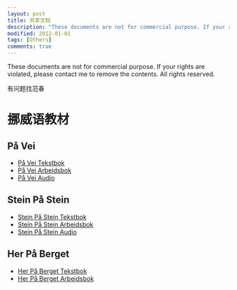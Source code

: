 ```yaml
---
layout: post
title: 共享文档
description: "These documents are not for commercial purpose. If your rights are violated, please contact me to remove the contents. All rights reserved."
modified: 2012-01-01
tags: [Others]
comments: true
---
```

These documents are not for commercial purpose. If your rights are violated, please contact me to remove the contents. All rights reserved.

有问题找范春

# 挪威语教材

## På Vei

* <a href="/documents/norwegian/På_Vei_Tekstbok.pdf" target="_blank" download>På Vei Tekstbok</a>
* <a href="/documents/norwegian/På_Vei_Arbeidsbok.pdf" target="_blank" download>På Vei Arbeidsbok</a>
* <a href="/documents/norwegian/På_Vei_Audio.zip" target="_blank" download>På Vei Audio</a>

## Stein På Stein

* <a href="/documents/norwegian/Stein_På_Stein_Tekstbok.pdf" target="_blank" download>Stein På Stein Tekstbok</a>
* <a href="/documents/norwegian/Stein_På_Stein_Arbeidsbok.pdf" target="_blank" download>Stein På Stein Arbeidsbok</a>
* <a href="/documents/norwegian/Stein_På_Stein_Audio.zip" target="_blank" download>Stein På Stein Audio</a>

## Her På Berget

* <a href="/documents/norwegian/Her_På_Berget_Tekstbok.pdf" target="_blank" download>Her På Berget Tekstbok</a>
* <a href="/documents/norwegian/Her_På_Berget_Arbeidsbok.pdf" target="_blank" download>Her På Berget Arbeidsbok</a>
